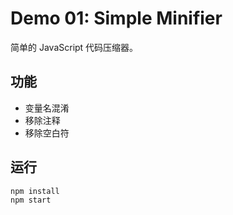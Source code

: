 # Demo 01: Simple Minifier

简单的 JavaScript 代码压缩器。

## 功能

- 变量名混淆
- 移除注释
- 移除空白符

## 运行

```bash
npm install
npm start
```

